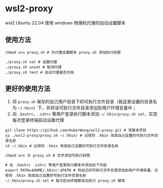 # wsl2-proxy
wsl2 Ubuntu 22.04 使用 windows 物理机代理的自动设置脚本

## 使用方法

```shell
chmod u+x proxy.sh # 为代理设置脚本 proxy.sh 添加执行权限

./proxy.sh set # 设置代理
./proxy.sh unset # 取消代理
./proxy.sh test # 测试代理是否可用
```

## 更好的使用方法

1. 将 `proxy.sh` 保存的自己用户目录下的可执行文件目录（我这里设置的目录名为 `~/.hbin`）下，并将该可执行文件目录添加到用户环境变量中；
2. 向 `.bashrc`、`.zshrc` 等用户登录执行脚本添加 `~/.hbin/proxy.sh set`，实现每次登录终端自动设置代理

```shell
git clone https://github.com/HuberWong/wsl2-proxy.git # 克隆本项目
cp ./wsl2-proxy/proxy.sh ~/.hbin/ # 记得将 .hbin 改成自己设置的可执行文件目录名称
cd ~/.hbin # 记得将 .hbin 改成自己设置的可执行文件目录名称

chmod u+x 为 proxy.sh # 文件添加可执行权限

# 在 .bashrc .zshrc 等用户登录执行脚本中添加如下内容
export PATH=$HOME/.hbin/:$PATH # 将自己的可执行文件目录添加到用户环境变量，记得将 .hbin 改成自己设置的可执行文件目录名称
~/.hbin/proxy.sh set # 每次启动终端都自动执行 proxy.sh 脚本

```
